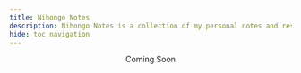 ```yaml
---
title: Nihongo Notes
description: Nihongo Notes is a collection of my personal notes and resources from learning Japanese.
hide: toc navigation
---
```


<h1 style="display:none;margin:0;">Nihongo Notes</h1>

<div style="text-align:center;">
<p>Coming Soon</p>
</div>
